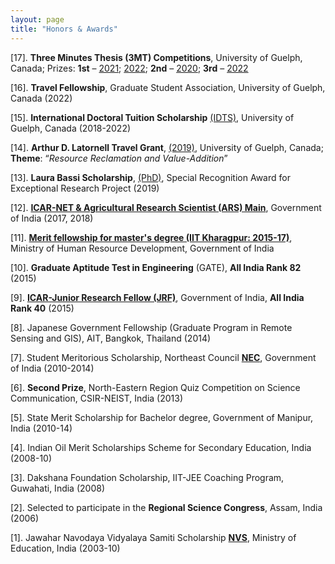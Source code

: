 ```yaml
---
layout: page
title: "Honors & Awards"
---
```


[17]. **Three Minutes Thesis (3MT) Competitions**, University of Guelph, Canada; Prizes: 
      **1st** – [2021](https://www.uoguelph.ca/ceps/news/2021/10/ceps-graduate-student-research-day-2021); [2022](https://www.uoguelph.ca/ceps/news/2022/03/2022-ceps-3mt-college-heat-winners); **2nd** – [2020](https://www.uoguelph.ca/ceps/news/2020/10/inaugural-ceps-graduate-student-research-day); **3rd** – [2022](https://graduatestudies.uoguelph.ca/3mt)

[16]. **Travel Fellowship**, Graduate Student Association, University of Guelph, Canada (2022)

[15]. **International Doctoral Tuition Scholarship** [(IDTS)](https://graduatestudies.uoguelph.ca/current/funding/scholarships/internal), University of Guelph, Canada (2018-2022)

[14]. **Arthur D. Latornell Travel Grant**, [(2019)](https://www.uoguelph.ca/registrar/studentfinance/apps/grawards?id=T5606), University of Guelph, Canada; **Theme**: “_Resource Reclamation and Value-Addition_” 

[13]. **Laura Bassi Scholarship**, [(PhD)](https://editing.press/bassi), Special Recognition Award for Exceptional Research Project (2019)

[12]. **[ICAR-NET & Agricultural Research Scientist (ARS) Main](http://asrb.org.in/)**, Government of India (2017, 2018)

[11]. [**Merit fellowship for master's degree (IIT Kharagpur: 2015-17)**](https://www.aicte-india.org/schemes/students-development-schemes/PG-Scholarship-Scheme), Ministry of Human Resource Development, Government of India 

[10]. **Graduate Aptitude Test in Engineering** (GATE), **All India Rank 82** (2015)

[9]. **[ICAR-Junior Research Fellow (JRF)](https://icar.nta.ac.in/)**, Government of India, **All India Rank 40** (2015)

[8]. Japanese Government Fellowship (Graduate Program in Remote Sensing and GIS), AIT, Bangkok, Thailand (2014)

[7]. Student Meritorious Scholarship, Northeast Council [**NEC**](https://necouncil.gov.in/nec-scholarship-guidelines), Government of India (2010-2014)

[6]. **Second Prize**, North-Eastern Region Quiz Competition on Science Communication, CSIR-NEIST, India (2013)

[5]. State Merit Scholarship for Bachelor degree, Government of Manipur, India (2010-14)

[4]. Indian Oil Merit Scholarships Scheme for Secondary Education, India (2008-10)

[3]. Dakshana Foundation Scholarship, IIT-JEE Coaching Program, Guwahati, India (2008)

[2]. Selected to participate in the **Regional Science Congress**, Assam, India (2006)

[1]. Jawahar Navodaya Vidyalaya Samiti Scholarship [**NVS**](https://navodaya.gov.in/nvs/en/Home1), Ministry of Education, India (2003-10)
